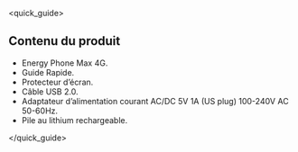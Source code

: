 <quick_guide>
## Contenu du produit

* Energy Phone Max 4G.
* Guide Rapide.
* Protecteur d’écran.
* Câble USB 2.0.
* Adaptateur d’alimentation courant AC/DC 5V 1A (US plug) 100-240V AC 50-60Hz.
* Pile au lithium rechargeable.

</quick_guide>


